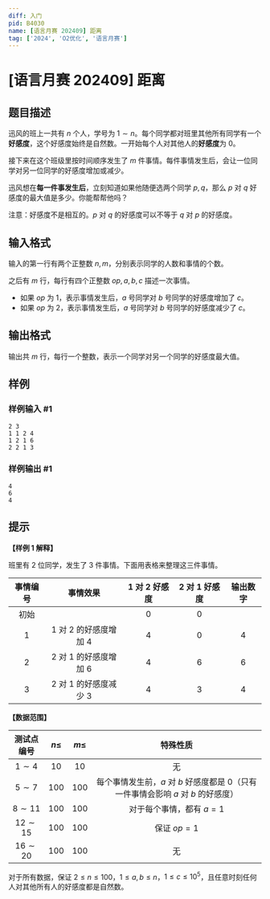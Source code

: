 ```yaml
---
diff: 入门
pid: B4030
name: [语言月赛 202409] 距离
tag: ['2024', 'O2优化', '语言月赛']
---
```

# [语言月赛 202409] 距离
## 题目描述

迅风的班上一共有 $n$ 个人，学号为 $1\sim n$。每个同学都对班里其他所有同学有一个**好感度**，这个好感度始终是自然数。一开始每个人对其他人的**好感度**为 $0$。

接下来在这个班级里按时间顺序发生了 $m$ 件事情。每件事情发生后，会让一位同学对另一位同学的好感度增加或减少。

迅风想在**每一件事发生后**，立刻知道如果他随便选两个同学 $p,q$，那么 $p$ 对 $q$ 好感度的最大值是多少。你能帮帮他吗？

注意：好感度不是相互的。$p$ 对 $q$ 的好感度可以不等于 $q$ 对 $p$ 的好感度。
## 输入格式

输入的第一行有两个正整数 $n,m$，分别表示同学的人数和事情的个数。

之后有 $m$ 行，每行有四个正整数 $op,a,b,c$ 描述一次事情。
- 如果 $op$ 为 $1$，表示事情发生后，$a$ 号同学对 $b$ 号同学的好感度增加了 $c$。
- 如果 $op$ 为 $2$，表示事情发生后，$a$ 号同学对 $b$ 号同学的好感度减少了 $c$。
## 输出格式

输出共 $m$ 行，每行一个整数，表示一个同学对另一个同学的好感度最大值。
## 样例

### 样例输入 #1
```
2 3
1 1 2 4
1 2 1 6
2 2 1 3

```
### 样例输出 #1
```
4
6
4

```
## 提示

**【样例 1 解释】**

班里有 $2$ 位同学，发生了 $3$ 件事情。下面用表格来整理这三件事情。

|事情编号|事情效果|$1$ 对 $2$ 好感度|$2$ 对 $1$ 好感度|输出数字|
|:-:|:-:|:-:|:-:|:-:|
|初始||$0$|$0$||
|$1$|$1$ 对 $2$ 的好感度增加 $4$|$4$|$0$|$4$|
|$2$|$2$ 对 $1$ 的好感度增加 $6$|$4$|$6$|$6$|
|$3$|$2$ 对 $1$ 的好感度减少 $3$|$4$|$3$|$4$|


**【数据范围】**

|测试点编号|$n\le$|$m\le$|特殊性质|
|:-:|:-:|:-:|:-:|
|$1\sim 4$|$10$|$10$|无|
|$5\sim 7$|$100$|$100$|每个事情发生前，$a$ 对 $b$ 好感度都是 $0$（只有一件事情会影响 $a$ 对 $b$ 的好感度）|
|$8\sim 11$|$100$|$100$|对于每个事情，都有 $a=1$|
|$12\sim 15$|$100$|$100$|保证 $op=1$|
|$16\sim 20$|$100$|$100$|无|

对于所有数据，保证 $2\le n\le 100$，$1\le a,b\le n$，$1\le c\le 10^5$，且任意时刻任何人对其他所有人的好感度都是自然数。

